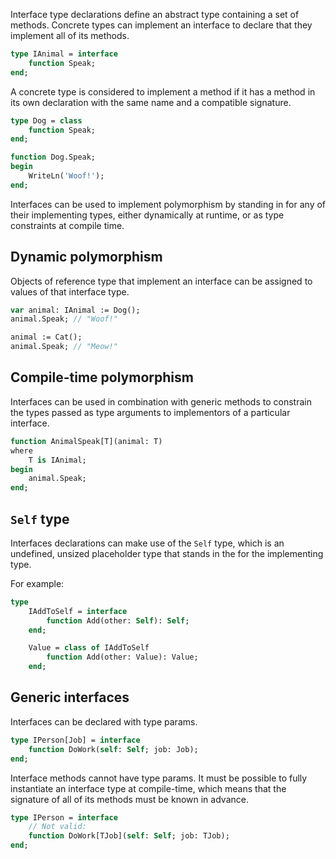 Interface type declarations define an abstract type containing a set of methods. Concrete
types can implement an interface to declare that they implement all of its methods.

```pascal
type IAnimal = interface
    function Speak;
end;
```

A concrete type is considered to implement a method if it has a method in its own
declaration with the same name and a compatible signature.

```pascal
type Dog = class
    function Speak;
end;

function Dog.Speak;
begin
    WriteLn('Woof!');
end;
```

Interfaces can be used to implement polymorphism by standing in for any of their implementing
types, either dynamically at runtime, or as type constraints at compile
time.

## Dynamic polymorphism

Objects of reference type that implement an interface can be assigned to values of that interface
type.

```pascal
var animal: IAnimal := Dog();
animal.Speak; // "Woof!"

animal := Cat();
animal.Speak; // "Meow!"
```

## Compile-time polymorphism

Interfaces can be used in combination with generic methods to constrain the types passed as type arguments
to implementors of a particular interface.

```pascal
function AnimalSpeak[T](animal: T)
where 
    T is IAnimal;
begin
    animal.Speak;
end;
```

## `Self` type

Interfaces declarations can make use of the `Self` type, which is an undefined, unsized
placeholder type that stands in the for the implementing type.

For example:

```pascal
type 
    IAddToSelf = interface
        function Add(other: Self): Self;
    end;

    Value = class of IAddToSelf
        function Add(other: Value): Value;
    end;
```

## Generic interfaces

Interfaces can be declared with type params.

```pascal
type IPerson[Job] = interface
    function DoWork(self: Self; job: Job);
end;
```

Interface methods cannot have type params.
It must be possible to fully instantiate an
interface type at compile-time, which means
that the signature of all of its methods must
be known in advance.

```pascal
type IPerson = interface
    // Not valid:
    function DoWork[TJob](self: Self; job: TJob);
end;
```
